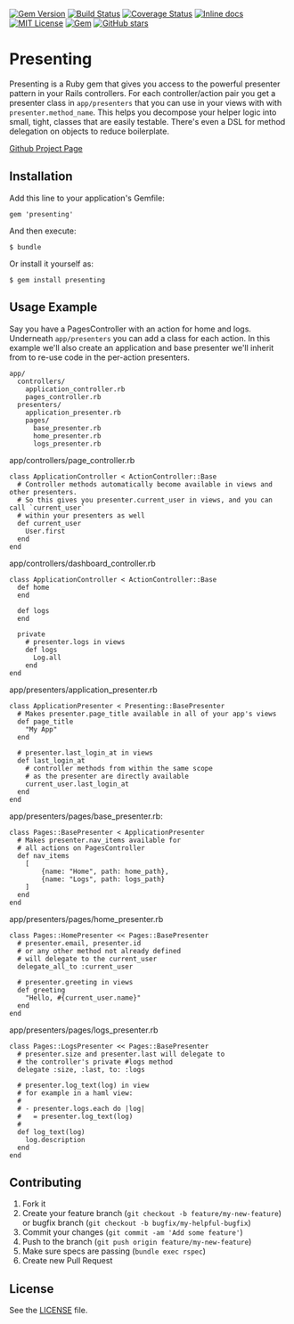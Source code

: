 [![Gem Version](https://badge.fury.io/rb/streakable.svg)](https://badge.fury.io/rb/streakable) [![Build Status](https://travis-ci.org/sztheory/presenting.svg?branch=master)](https://travis-ci.org/sztheory/presenting) [![Coverage Status](https://coveralls.io/repos/github/sztheory/presenting/badge.svg?branch=master)](https://coveralls.io/github/sztheory/presenting?branch=master) [![Inline docs](http://inch-ci.org/github/sztheory/presenting.svg?branch=master)](http://inch-ci.org/github/sztheory/presenting) [![MIT License](https://img.shields.io/github/license/mashape/apistatus.svg)](https://github.com/sztheory/presenting/blob/master/LICENSE.txt) [![Gem](https://img.shields.io/gem/dt/streakable.svg)](https://rubygems.org/gems/streakable) [![GitHub stars](https://img.shields.io/github/stars/sztheory/presenting.svg?label=Stars&style=social)](https://github.com/sztheory/presenting)

# Presenting

Presenting is a Ruby gem that gives you access to the powerful presenter pattern in your Rails controllers. For each controller/action pair you get a presenter class in `app/presenters` that you can use in your views with with `presenter.method_name`. This helps you decompose your helper logic into small, tight, classes that are easily testable. There's even a DSL for method delegation on objects to reduce boilerplate.

[Github Project Page](https://github.com/szTheory/presenting)

## Installation

Add this line to your application's Gemfile:

    gem 'presenting'

And then execute:

    $ bundle

Or install it yourself as:

    $ gem install presenting

## Usage Example

Say you have a PagesController with an action for home and logs. Underneath `app/presenters` you can add a class for each action. In this example we'll also create an application and base presenter we'll inherit from to re-use code in the per-action presenters.

    app/
      controllers/
        application_controller.rb
        pages_controller.rb
      presenters/
        application_presenter.rb
        pages/
          base_presenter.rb
          home_presenter.rb
          logs_presenter.rb

app/controllers/page_controller.rb

    class ApplicationController < ActionController::Base
      # Controller methods automatically become available in views and other presenters.
      # So this gives you presenter.current_user in views, and you can call `current_user`
      # within your presenters as well
      def current_user
        User.first
      end
    end

app/controllers/dashboard_controller.rb

    class ApplicationController < ActionController::Base
      def home
      end

      def logs
      end

      private
        # presenter.logs in views
        def logs
          Log.all
        end
    end

app/presenters/application_presenter.rb

    class ApplicationPresenter < Presenting::BasePresenter
      # Makes presenter.page_title available in all of your app's views
      def page_title
        "My App"
      end

      # presenter.last_login_at in views
      def last_login_at
        # controller methods from within the same scope
        # as the presenter are directly available
        current_user.last_login_at
      end
    end

app/presenters/pages/base_presenter.rb:

    class Pages::BasePresenter < ApplicationPresenter
      # Makes presenter.nav_items available for
      # all actions on PagesController
      def nav_items
        [
            {name: "Home", path: home_path},
            {name: "Logs", path: logs_path}
        ]
      end
    end

app/presenters/pages/home_presenter.rb

    class Pages::HomePresenter << Pages::BasePresenter
      # presenter.email, presenter.id
      # or any other method not already defined
      # will delegate to the current_user
      delegate_all_to :current_user

      # presenter.greeting in views
      def greeting
        "Hello, #{current_user.name}"
      end
    end

app/presenters/pages/logs_presenter.rb

    class Pages::LogsPresenter << Pages::BasePresenter
      # presenter.size and presenter.last will delegate to 
      # the controller's private #logs method
      delegate :size, :last, to: :logs

      # presenter.log_text(log) in view
      # for example in a haml view:
      # 
      # - presenter.logs.each do |log|
      #   = presenter.log_text(log)
      #
      def log_text(log)
        log.description
      end
    end

## Contributing

1. Fork it
2. Create your feature branch (`git checkout -b feature/my-new-feature`) or bugfix branch (`git checkout -b bugfix/my-helpful-bugfix`) 
3. Commit your changes (`git commit -am 'Add some feature'`)
4. Push to the branch (`git push origin feature/my-new-feature`)
5. Make sure specs are passing (`bundle exec rspec`)
6. Create new Pull Request

## License

See the [LICENSE](https://github.com/szTheory/presenting/blob/master/LICENSE.txt) file.